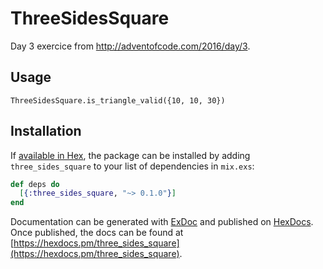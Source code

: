 # ThreeSidesSquare

Day 3 exercice from http://adventofcode.com/2016/day/3.

## Usage

```
ThreeSidesSquare.is_triangle_valid({10, 10, 30})
```

## Installation

If [available in Hex](https://hex.pm/docs/publish), the package can be installed
by adding `three_sides_square` to your list of dependencies in `mix.exs`:

```elixir
def deps do
  [{:three_sides_square, "~> 0.1.0"}]
end
```

Documentation can be generated with [ExDoc](https://github.com/elixir-lang/ex_doc)
and published on [HexDocs](https://hexdocs.pm). Once published, the docs can
be found at [https://hexdocs.pm/three_sides_square](https://hexdocs.pm/three_sides_square).

